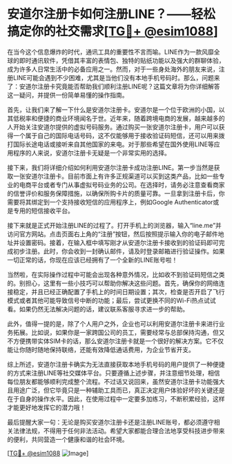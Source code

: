 # 安道尔注册卡如何注册LINE？——轻松搞定你的社交需求[[TG💪+ @esim1088](https://t.me/s/esim1088)]

在当今这个信息爆炸的时代，通讯工具的重要性不言而喻。LINE作为一款风靡全球的即时通讯软件，凭借其丰富的表情包、独特的贴纸功能以及强大的群聊体验，成为许多人日常生活中的必备应用之一。然而，对于一些身处海外的朋友来说，注册LINE可能会遇到不少困难，尤其是当他们没有本地手机号码时。那么，问题来了：安道尔注册卡究竟能否帮助我们顺利注册LINE呢？这篇文章将为你详细解答这一疑问，并提供一份简单易懂的操作指南。

首先，让我们来了解一下什么是安道尔注册卡。安道尔是一个位于欧洲的小国，以其低税率和便捷的商业环境闻名于世。近年来，随着跨境电商的发展，越来越多的人开始关注安道尔提供的虚拟号码服务。通过购买一张安道尔注册卡，用户可以获得一个属于自己的国际电话号码，这不仅能够用于接收验证码短信，还可以用来拨打国际长途电话或接听来自其他国家的来电。对于那些希望在国外使用LINE等应用程序的人来说，安道尔注册卡无疑是一个非常实用的选择。

接下来，我们将详细介绍如何利用安道尔注册卡成功注册LINE。第一步当然是获取一张安道尔注册卡。目前市面上有许多正规渠道可以买到这类产品，比如一些专业的电商平台或者专门从事虚拟号码业务的公司。在选择时，请务必注意查看商家的信誉评价和服务保障措施，以确保所购卡片的质量可靠。一旦拿到注册卡后，你需要将其绑定到一个支持接收短信的应用程序上，例如Google Authenticator或是专用的短信接收平台。

接下来就是正式开始注册LINE的过程了。打开手机上的浏览器，输入“line.me”并访问官方网站。点击页面右上角的“注册”按钮，然后按照提示输入你的电子邮件地址并设置密码。接着，在输入框中填写刚才从安道尔注册卡接收到的验证码即可完成初步注册。此时，你会收到一封确认邮件，请及时登录邮箱进行验证操作。如果一切正常的话，你现在应该已经拥有了一个全新的LINE账号啦！

当然啦，在实际操作过程中可能会出现各种意外情况，比如收不到验证码短信之类的。别担心，这里有一些小技巧可以帮助你解决这些问题。首先，确保你的网络连接稳定，并且已经正确配置了手机上的时间日期设置；其次，检查是否开启了飞行模式或者其他可能导致信号中断的功能；最后，尝试更换不同的Wi-Fi热点试试看。如果仍然无法解决问题的话，建议联系客服寻求进一步的帮助。

此外，值得一提的是，除了个人用户之外，企业也可以利用安道尔注册卡来进行业务拓展。比如说，如果你是一家跨国公司的员工，需要经常与总部保持沟通，但又不方便携带实体SIM卡的话，那么安道尔注册卡就是一个很好的解决方案。它不仅能让你随时随地保持联络，还能有效降低通话费用，为企业节省开支。

综上所述，安道尔注册卡确实为无法直接获取本地手机号码的用户提供了一种便捷的方式来注册LINE等社交媒体平台。只要遵循上述步骤，并注意细节处理，相信每位朋友都能够顺利完成整个流程。不过话又说回来，虽然安道尔注册卡功能强大且用途广泛，但它毕竟只是一种辅助工具而已，真正决定用户体验好坏的关键还是在于自身的操作水平。因此，在使用过程中一定要多加练习，不断积累经验，这样才能更好地发挥它的潜力哦！

最后提醒大家一句：无论是购买安道尔注册卡还是注册LINE账号，都必须遵守相关法律法规，不得用于任何非法活动。希望大家都能合理合法地享受科技进步带来的便利，共同营造一个健康和谐的社会环境。

[[TG💪+ @esim1088](https://t.me/s/esim1088) ![Image](https://i.postimg.cc/4NQfJmqS/Snipaste-2025-05-13-00-14-12.png)]